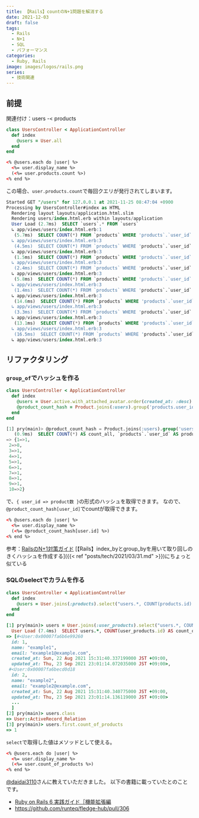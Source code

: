 ```yaml
---
title: 【Rails】countのN+1問題を解消する
date: 2021-12-03
draft: false
tags:
  - Rails
  - N+1
  - SQL
  - パフォーマンス
categories:
  - Ruby, Rails
image: images/logos/rails.png
series:
  - 技術関連
---
```


## 前提

関連付け：users -< products

```rb:app/controllers/users_controller.rb
class UsersController < ApplicationController
  def index
    @users = User.all
  end
end
```

```html:app/views/users/index.html.erb..html
<% @users.each do |user| %>
  <%= user.display_name %>
  (<%= user.products.count %>)
<% end %>
```

この場合、`user.products.count`で毎回クエリが発行されてしまいます。

```sql
Started GET "/users" for 127.0.0.1 at 2021-11-25 08:47:04 +0900
Processing by UsersController#index as HTML
  Rendering layout layouts/application.html.slim
  Rendering users/index.html.erb within layouts/application
  User Load (2.7ms)  SELECT `users`.* FROM `users`
  ↳ app/views/users/index.html.erb:1
   (5.7ms)  SELECT COUNT(*) FROM `products` WHERE 'products`.`user_id` = 10
  ↳ app/views/users/index.html.erb:3
   (4.5ms)  SELECT COUNT(*) FROM `products` WHERE 'products`.`user_id` = 9
  ↳ app/views/users/index.html.erb:3
   (1.5ms)  SELECT COUNT(*) FROM `products` WHERE 'products`.`user_id` = 8
  ↳ app/views/users/index.html.erb:3
   (2.4ms)  SELECT COUNT(*) FROM `products` WHERE 'products`.`user_id` = 7
  ↳ app/views/users/index.html.erb:3
   (5.8ms)  SELECT COUNT(*) FROM `products` WHERE 'products`.`user_id` = 6
  ↳ app/views/users/index.html.erb:3
   (1.4ms)  SELECT COUNT(*) FROM `products` WHERE 'products`.`user_id` = 5
  ↳ app/views/users/index.html.erb:3
   (14.6ms)  SELECT COUNT(*) FROM `products` WHERE 'products`.`user_id` = 4
  ↳ app/views/users/index.html.erb:3
   (3.3ms)  SELECT COUNT(*) FROM `products` WHERE 'products`.`user_id` = 3
  ↳ app/views/users/index.html.erb:3
   (13.1ms)  SELECT COUNT(*) FROM `products` WHERE 'products`.`user_id` = 2
  ↳ app/views/users/index.html.erb:3
   (16.5ms)  SELECT COUNT(*) FROM `products` WHERE 'products`.`user_id` = 1
  ↳ app/views/users/index.html.erb:3
```

## リファクタリング

### `group_of`でハッシュを作る

```rb
class UsersController < ApplicationController
  def index
    @users = User.active.with_attached_avatar.order(created_at: :desc)
    @product_count_hash = Product.joins(:users).group('products.user_id').count
  end
end
```

```sql
[1] pry(main)> @product_count_hash = Product.joins(:users).group('users.user_id').count
   (0.9ms)  SELECT COUNT(*) AS count_all, `products`.`user_id` AS products_user_id FROM `products` INNER JOIN `users` ON `users`.`product_id` = `products`.`id` GROUP BY `products`.`user_id`
=> {1=>1,
 2=>8,
 3=>1,
 4=>1,
 5=>1,
 6=>1,
 7=>1,
 8=>1,
 9=>1,
 10=>2}
```

で、`{ user_id => product数 }`の形式のハッシュを取得できます。
なので、`@product_count_hash[user_id]`でcountが取得できます。

```html
<% @users.each do |user| %>
  <%= user.display_name %>
  (<%= @product_count_hash[user.id] %>)
<% end %>
```

参考：[RailsのN\+1対策ガイド](https://zenn.dev/yokoto/articles/e1ce604c8076b7)
[【Rails】index_byとgroup_byを用いて取り回しのきくハッシュを作成する]({{< ref "posts/tech/2021/03/31.md" >}})にちょっと似ている


### SQLのselectでカラムを作る

```rb
class UsersController < ApplicationController
  def index
    @users = User.joins(:products).select("users.*, COUNT(products.id) AS count_of_products").group(:id)
  end
end
```

```rb
[1] pry(main)> users = User.joins(:user_products).select("users.*, COUNT(user_products.id) AS count_of_products").group(:id)
  User Load (7.4ms)  SELECT users.*, COUNT(user_products.id) AS count_of_products FROM `users` INNER JOIN `user_products` ON `user_products`.`user_id` = `users`.`id` GROUP BY `users`.`id`
=> [#<User:0x00007fa6b6e99260
  id: 1,
  name: "example1",
  email: "example1@example.com",
  created_at: Sun, 22 Aug 2021 15:31:40.337199000 JST +09:00,
  updated_at: Thu, 23 Sep 2021 23:01:14.072035000 JST +09:00>,
 #<User:0x00007fa6becd0d18
  id: 2,
  name: "example2",
  email: "example2@example.com",
  created_at: Sun, 22 Aug 2021 15:31:40.340775000 JST +09:00,
  updated_at: Thu, 23 Sep 2021 23:01:14.136119000 JST +09:00>
  ...
  ]
[2] pry(main)> users.class
=> User::ActiveRecord_Relation
[3] pry(main)> users.first.count_of_products
=> 1
```

`select`で取得した値はメソッドとして使える。

```html
<% @users.each do |user| %>
  <%= user.display_name %>
  (<%= user.count_of_products %>)
<% end %>
```

[@daidai3110](https://twitter.com/daidai3110)さんに教えていただきました。
以下の書籍に載っていたとのことです。

- [Ruby on Rails 6 実践ガイド［機能拡張編](https://www.amazon.co.jp/Ruby-Rails-%E5%AE%9F%E8%B7%B5%E3%82%AC%E3%82%A4%E3%83%89%EF%BC%BB%E6%A9%9F%E8%83%BD%E6%8B%A1%E5%BC%B5%E7%B7%A8%EF%BC%BD-impress-gear%E3%82%B7%E3%83%AA%E3%83%BC%E3%82%BA-ebook/dp/B088T7XYGY)
- https://github.com/runteq/fledge-hub/pull/306
